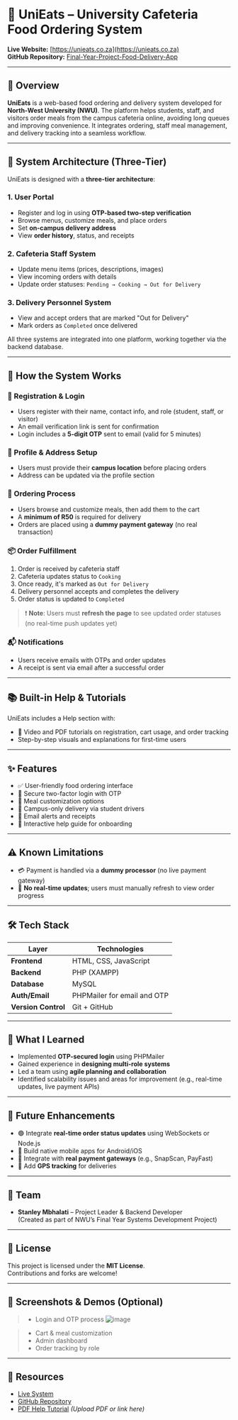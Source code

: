 # 🍴 UniEats – University Cafeteria Food Ordering System

**Live Website:** [https://unieats.co.za](https://unieats.co.za)  
**GitHub Repository:** [Final-Year-Project-Food-Delivery-App](https://github.com/Stan1542/Final-Year-Project-Food-Develivey-App)

---

## 📖 Overview

**UniEats** is a web-based food ordering and delivery system developed for **North-West University (NWU)**. The platform helps students, staff, and visitors order meals from the campus cafeteria online, avoiding long queues and improving convenience. It integrates ordering, staff meal management, and delivery tracking into a seamless workflow.

---

## 🧩 System Architecture (Three-Tier)

UniEats is designed with a **three-tier architecture**:

### 1. **User Portal**
- Register and log in using **OTP-based two-step verification**
- Browse menus, customize meals, and place orders
- Set **on-campus delivery address**
- View **order history**, status, and receipts

### 2. **Cafeteria Staff System**
- Update menu items (prices, descriptions, images)
- View incoming orders with details
- Update order statuses: `Pending → Cooking → Out for Delivery`

### 3. **Delivery Personnel System**
- View and accept orders that are marked "Out for Delivery"
- Mark orders as `Completed` once delivered

All three systems are integrated into one platform, working together via the backend database.

---

## 🚀 How the System Works

### 🔐 Registration & Login
- Users register with their name, contact info, and role (student, staff, or visitor)
- An email verification link is sent for confirmation
- Login includes a **5-digit OTP** sent to email (valid for 5 minutes)

### 👤 Profile & Address Setup
- Users must provide their **campus location** before placing orders
- Address can be updated via the profile section

### 🛒 Ordering Process
- Users browse and customize meals, then add them to the cart
- A **minimum of R50** is required for delivery
- Orders are placed using a **dummy payment gateway** (no real transaction)

### 📦 Order Fulfillment
1. Order is received by cafeteria staff
2. Cafeteria updates status to `Cooking`
3. Once ready, it's marked as `Out for Delivery`
4. Delivery personnel accepts and completes the delivery
5. Order status is updated to `Completed`

> ❗ **Note**: Users must **refresh the page** to see updated order statuses (no real-time push updates yet)

### 📬 Notifications
- Users receive emails with OTPs and order updates
- A receipt is sent via email after a successful order

---

## 📚 Built-in Help & Tutorials

UniEats includes a Help section with:
- 📘 Video and PDF tutorials on registration, cart usage, and order tracking
- Step-by-step visuals and explanations for first-time users

---

## ✨ Features

- ✅ User-friendly food ordering interface
- 🔐 Secure two-factor login with OTP
- 🍱 Meal customization options
- 🛵 Campus-only delivery via student drivers
- 📧 Email alerts and receipts
- 🧭 Interactive help guide for onboarding

---

## ⚠️ Known Limitations

- 💳 Payment is handled via a **dummy processor** (no live payment gateway)
- 🔄 **No real-time updates**; users must manually refresh to view order progress

---

## 🛠️ Tech Stack

| Layer         | Technologies                         |
|---------------|--------------------------------------|
| **Frontend**  | HTML, CSS, JavaScript                |
| **Backend**   | PHP (XAMPP)                          |
| **Database**  | MySQL                                |
| **Auth/Email**| PHPMailer for email and OTP          |
| **Version Control** | Git + GitHub                   |

---

## 🧠 What I Learned

- Implemented **OTP-secured login** using PHPMailer
- Gained experience in **designing multi-role systems**
- Led a team using **agile planning and collaboration**
- Identified scalability issues and areas for improvement (e.g., real-time updates, live payment APIs)

---

## 🚧 Future Enhancements

- 🟢 Integrate **real-time order status updates** using WebSockets or Node.js
- 📱 Build native mobile apps for Android/iOS
- 💼 Integrate with **real payment gateways** (e.g., SnapScan, PayFast)
- 📍 Add **GPS tracking** for deliveries

---

## 👥 Team

- **Stanley Mbhalati** – Project Leader & Backend Developer  
(Created as part of NWU’s Final Year Systems Development Project)

---

## 📝 License

This project is licensed under the **MIT License**.  
Contributions and forks are welcome!

---

## 📸 Screenshots & Demos (Optional)

> - Login and OTP process
![image](https://github.com/user-attachments/assets/d7f2f097-b716-4cbc-95ba-df59ab002df5)

> - Cart & meal customization
> - Admin dashboard
> - Order tracking by role

---

## 📎 Resources

- [Live System](https://unieats.co.za)
- [GitHub Repository](https://github.com/Stan1542/Final-Year-Project-Food-Develivey-App)
- [PDF Help Tutorial](#) *(Upload PDF or link here)*

